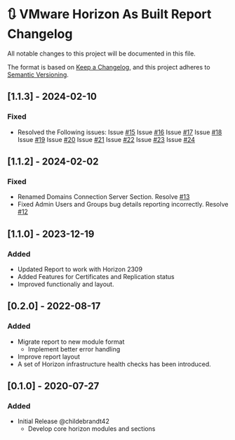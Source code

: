 # :arrows_clockwise: VMware Horizon As Built Report Changelog

All notable changes to this project will be documented in this file.

The format is based on [Keep a Changelog](https://keepachangelog.com/en/1.0.0/),
and this project adheres to [Semantic Versioning](https://semver.org/spec/v2.0.0.html).

## [1.1.3] - 2024-02-10

### Fixed

- Resolved the Following issues:
Issue [#15](https://github.com/AsBuiltReport/AsBuiltReport.VMware.Horizon/issues/15)
Issue [#16](https://github.com/AsBuiltReport/AsBuiltReport.VMware.Horizon/issues/16)
Issue [#17](https://github.com/AsBuiltReport/AsBuiltReport.VMware.Horizon/issues/17)
Issue [#18](https://github.com/AsBuiltReport/AsBuiltReport.VMware.Horizon/issues/18)
Issue [#19](https://github.com/AsBuiltReport/AsBuiltReport.VMware.Horizon/issues/19)
Issue [#20](https://github.com/AsBuiltReport/AsBuiltReport.VMware.Horizon/issues/20)
Issue [#21](https://github.com/AsBuiltReport/AsBuiltReport.VMware.Horizon/issues/21)
Issue [#22](https://github.com/AsBuiltReport/AsBuiltReport.VMware.Horizon/issues/22)
Issue [#23](https://github.com/AsBuiltReport/AsBuiltReport.VMware.Horizon/issues/23)
Issue [#24](https://github.com/AsBuiltReport/AsBuiltReport.VMware.Horizon/issues/24)

## [1.1.2] - 2024-02-02

### Fixed

- Renamed Domains Connection Server Section. Resolve [#13](https://github.com/AsBuiltReport/AsBuiltReport.VMware.Horizon/issues/13)
- Fixed Admin Users and Groups bug details reporting incorrectly. Resolve [#12](https://github.com/AsBuiltReport/AsBuiltReport.VMware.Horizon/issues/12)

## [1.1.0] - 2023-12-19

### Added

- Updated Report to work with Horizon 2309
- Added Features for Certificates and Replication status
- Improved functionaliy and layout.

## [0.2.0] - 2022-08-17

### Added

- Migrate report to new module format
  - Implement better error handling
- Improve report layout
- A set of Horizon infrastructure health checks has been introduced.

## [0.1.0] - 2020-07-27

### Added

- Initial Release @childebrandt42
  - Develop core horizon modules and sections
